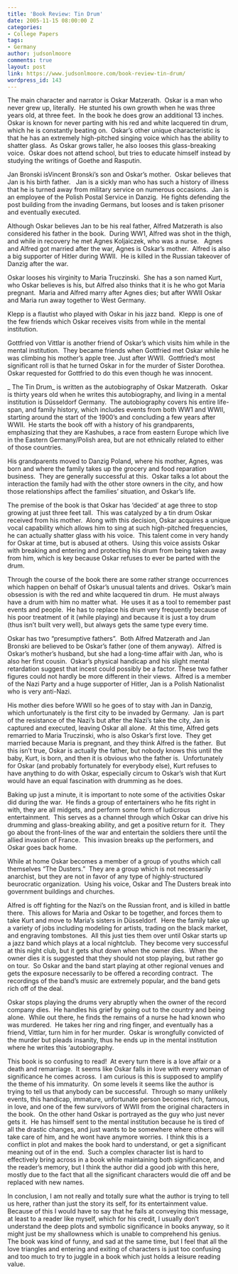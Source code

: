 ```yaml
---
title: 'Book Review: Tin Drum'
date: 2005-11-15 08:00:00 Z
categories:
- College Papers
tags:
- Germany
author: judsonlmoore
comments: true
layout: post
link: https://www.judsonlmoore.com/book-review-tin-drum/
wordpress_id: 143
---
```


The main character and narrator is Oskar Matzerath.  Oskar is a man who never grew up, literally.  He stunted his own growth when he was three years old, at three feet.  In the book he does grow an additional 13 inches.  Oskar is known for never parting with his red and white lacquered tin drum, which he is constantly beating on.  Oskar’s other unique characteristic is that he has an extremely high-pitched singing voice which has the ability to shatter glass.  As Oskar grows taller, he also looses this glass-breaking voice.  Oskar does not attend school, but tries to educate himself instead by studying the writings of Goethe and Rasputin.

Jan Bronski isVincent Bronski’s son and Oskar’s mother.  Oskar believes that Jan is his birth father.   Jan is a sickly man who has such a history of illness that he is turned away from military service on numerous occasions.  Jan is an employee of the Polish Postal Service in Danzig.  He fights defending the post building from the invading Germans, but looses and is taken prisoner and eventually executed.

Although Oskar believes Jan to be his real father, Alfred Matzerath is also considered his father in the book.  During WW1, Alfred was shot in the thigh, and while in recovery he met Agnes Koljaiczek, who was a nurse.   Agnes and Alfred got married after the war, Agnes is Oskar’s mother.  Alfred is also a big supporter of Hitler during WWII.  He is killed in the Russian takeover of Danzig after the war.

Oskar looses his virginity to Maria Truczinski.  She has a son named Kurt, who Oskar believes is his, but Alfred also thinks that it is he who got Maria pregnant.  Maria and Alfred marry after Agnes dies; but after WWII Oskar and Maria run away together to West Germany.

Klepp is a flautist who played with Oskar in his jazz band.  Klepp is one of the few friends which Oskar receives visits from while in the mental institution.

Gottfried von Vittlar is another friend of Oskar’s which visits him while in the mental institution.  They became friends when Gottfried met Oskar while he was climbing his mother’s apple tree. Just after WWII.  Gottfried’s most significant roll is that he turned Oskar in for the murder of Sister Dorothea.  Oskar requested for Gottfried to do this even though he was innocent.

_ The Tin Drum_ is written as the autobiography of Oskar Matzerath.  Oskar is thirty years old when he writes this autobiography, and living in a mental institution is Düsseldorf Germany.  The autobiography covers his entire life-span, and family history, which includes events from both WW1 and WWII, starting around the start of the 1900’s and concluding a few years after WWII.  He starts the book off with a history of his grandparents, emphasizing that they are Kashubes, a race from eastern Europe which live in the Eastern Germany/Polish area, but are not ethnically related to either of those countries.

His grandparents moved to Danzig Poland, where his mother, Agnes, was born and where the family takes up the grocery and food reparation business.  They are generally successful at this.  Oskar talks a lot about the interaction the family had with the other store owners in the city, and how those relationships affect the families’ situation, and Oskar’s life.

The premise of the book is that Oskar has ‘decided’ at age three to stop growing at just three feet tall.  This was catalyzed by a tin drum Oskar received from his mother.  Along with this decision, Oskar acquires a unique vocal capability which allows him to sing at such high-pitched frequencies, he can actually shatter glass with his voice.  This talent come in very handy for Oskar at time, but is abused at others.  Using this voice assists Oskar with breaking and entering and protecting his drum from being taken away from him, which is key because Oskar refuses to ever be parted with the drum.

Through the course of the book there are some rather strange occurrences which happen on behalf of Oskar’s unusual talents and drives.  Oskar’s main obsession is with the red and white lacquered tin drum.  He must always have a drum with him no matter what.  He uses it as a tool to remember past events and people.  He has to replace his drum very frequently because of his poor treatment of it (while playing) and because it is just a toy drum (thus isn’t built very well), but always gets the same type every time.

Oskar has two “presumptive fathers”.  Both Alfred Matzerath and Jan Bronski are believed to be Oskar’s father (one of them anyway).  Alfred is Oskar’s mother’s husband, but she had a long-time affair with Jan, who is also her first cousin.  Oskar’s physical handicap and his slight mental retardation suggest that incest could possibly be a factor. These two father figures could not hardly be more different in their views.  Alfred is a member of the Nazi Party and a huge supporter of Hitler, Jan is a Polish Nationalist who is very anti-Nazi.

His mother dies before WWII so he goes of to stay with Jan in Danzig, which unfortunately is the first city to be invaded by Germany.  Jan is part of the resistance of the Nazi’s but after the Nazi’s take the city, Jan is captured and executed, leaving Oskar all alone.  At this time, Alfred gets remarried to Maria Truczinski, who is also Oskar’s first love.  They get married because Maria is pregnant, and they think Alfred is the father.  But this isn’t true, Oskar is actually the father, but nobody knows this until the baby, Kurt, is born, and then it is obvious who the father is.  Unfortunately for Oskar (and probably fortunately for everybody else), Kurt refuses to have anything to do with Oskar, especially circum to Oskar’s wish that Kurt would have an equal fascination with drumming as he does.

Baking up just a minute, it is important to note some of the activities Oskar did during the war.  He finds a group of entertainers who he fits right in with, they are all midgets, and perform some form of ludicrous entertainment.  This serves as a channel through which Oskar can drive his drumming and glass-breaking ability, and get a positive return for it.  They go about the front-lines of the war and entertain the soldiers there until the allied invasion of France.  This invasion breaks up the performers, and Oskar goes back home.

While at home Oskar becomes a member of a group of youths which call themselves “The Dusters.”  They are a group which is not necessarily anarchist, but they are not in favor of any type of highly-structured beurocratic organization.  Using his voice, Oskar and The Dusters break into government buildings and churches.

Alfred is off fighting for the Nazi’s on the Russian front, and is killed in battle there.  This allows for Maria and Oskar to be together, and forces them to take Kurt and move to Maria’s sisters in Düsseldorf.  Here the family take up a variety of jobs including modeling for artists, trading on the black market, and engraving tombstones.  All this just ties them over until Oskar starts up a jazz band which plays at a local nightclub.  They become very successful at this night club, but it gets shut down when the owner dies.  When the owner dies it is suggested that they should not stop playing, but rather go on tour.  So Oskar and the band start playing at other regional venues and gets the exposure necessarily to be offered a recording contract.  The recordings of the band’s music are extremely popular, and the band gets rich off of the deal.

Oskar stops playing the drums very abruptly when the owner of the record company dies.  He handles his grief by going out to the country and being alone.  While out there, he finds the remains of a nurse he had known who was murdered.  He takes her ring and ring finger, and eventually has a friend, Vittlar, turn him in for her murder.  Oskar is wrongfully convicted of the murder but pleads insanity, thus he ends up in the mental institution where he writes this ‘autobiography.

This book is so confusing to read!  At every turn there is a love affair or a death and remarriage.  It seems like Oskar falls in love with every woman of significance he comes across.  I am curious is this is supposed to amplify the theme of his immaturity.  On some levels it seems like the author is trying to tell us that anybody can be successful.  Through so many unlikely events, this handicap, immature, unfortunate person becomes rich, famous, in love, and one of the few survivors of WWII from the original characters in the book.  On the other hand Oskar is portrayed as the guy who just never gets it.  He has himself sent to the mental institution because he is tired of all the drastic changes, and just wants to be somewhere where others will take care of him, and he wont have anymore worries.  I think this is a conflict in plot and makes the book hard to understand, or get a significant meaning out of in the end.  Such a complex character list is hard to effectively bring across in a book while maintaining both significance, and the reader’s memory, but I think the author did a good job with this here, mostly due to the fact that all the significant characters would die off and be replaced with new names.

In conclusion, I am not really and totally sure what the author is trying to tell us here, rather than just the story its self, for its entertainment value.  Because of this I would have to say that he fails at conveying this message, at least to a reader like myself, which for his credit, I usually don’t understand the deep plots and symbolic significance in books anyway, so it might just be my shallowness which is unable to comprehend his genius.  The book was kind of funny, and sad at the same time, but I feel that all the love triangles and entering and exiting of characters is just too confusing and too much to try to juggle in a book which just holds a leisure reading value.
